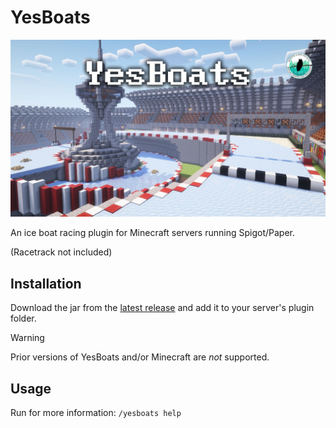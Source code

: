 # YesBoats

![Banner Image of Racetrack](./assets/lc-yesboats.jpg)

An ice boat racing plugin for Minecraft servers running Spigot/Paper.

(Racetrack not included)

## Installation

Download the jar from the [latest release](https://github.com/LearnerCouncil/YesBoats/releases/latest) and add it to your server's plugin folder.

> [!warning]
> Prior versions of YesBoats and/or Minecraft are *not* supported.

## Usage

Run for more information:
`/yesboats help`



